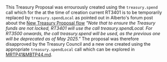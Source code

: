 This Treasury Proposal was errourously created using the `treasury.spend` call which for the at the time of creation current RT3401 is to be temporarily replaced by `treasury.spendLocal` as pointed out in Alberto's forum post about the [New Treasury Proposal flow](https://forum.moonbeam.network/t/proposal-xx-dwellir-q4-2024-q1-2025-rpc-services/1816/23)
_"Note that to ensure the Treasury funds are not locked, RT3401 will use the call treasury.spendLocal. For RT3500 onwards, the call treasury.spend will be used, as the previous one will be deprecated as of May 2025."_
The proposal was therefore disapproved by the Treasury Council and a new one created using the appropriate `treasury.spendLocal` call which can be explored in [MRTP41&MBTP44.md](MRTP41&MBTP44.md).